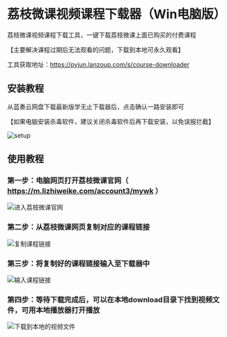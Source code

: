 # 荔枝微课视频课程下载器（Win电脑版）
荔枝微课视频课程下载工具，一键下载荔枝微课上面已购买的付费课程

【主要解决课程过期后无法观看的问题，下载到本地可永久观看】

工具获取地址：https://pyjun.lanzoup.com/s/course-downloader

## 安装教程
从蓝奏云网盘下载最新版学无止下载器后，点击确认一路安装即可

【如果电脑安装杀毒软件，建议关闭杀毒软件后再下载安装，以免误报拦截】

![setup](https://github.com/PyJun/xiaoetech_downlaoder/assets/39453044/e233a6a5-9d22-46eb-874e-90b9c8a91572)


## 使用教程
### 第一步：电脑网页打开荔枝微课官网（ https://m.lizhiweike.com/account3/mywk ）
![进入荔枝微课官网](https://github.com/user-attachments/assets/ef530604-de22-493b-ab2c-1d152537ea74)
### 第二步：从荔枝微课网页复制对应的课程链接
![复制课程链接](https://github.com/user-attachments/assets/5d99b943-1b87-4d84-ac95-c3df9cb44297)
### 第三步：将复制好的课程链接输入至下载器中
![输入课程链接](https://github.com/user-attachments/assets/37e54992-ff30-4344-bb09-86f29776fd14)
### 第四步：等待下载完成后，可以在本地download目录下找到视频文件，可用本地播放器打开播放
![下载到本地的视频文件](https://github.com/user-attachments/assets/3ceb0aff-268c-47d6-b710-4dc7c0d8f505)
